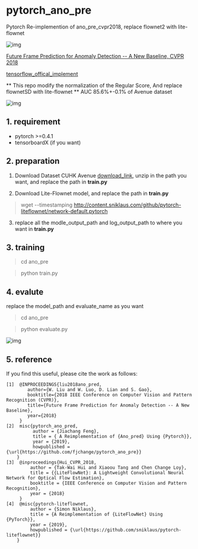 # pytorch_ano_pre
Pytorch Re-implemention of ano_pre_cvpr2018, replace flownet2 with lite-flownet

![img](https://github.com/StevenLiuWen/ano_pred_cvpr2018/blob/master/assets/architecture.JPG)

[Future Frame Prediction for Anomaly Detection -- A New Baseline, CVPR 2018](https://arxiv.org/pdf/1712.09867.pdf)

[tensorflow_offical_implement](https://github.com/StevenLiuWen/ano_pred_cvpr2018)

** This repo modify the normalization of the Regular Score, And replace flownetSD with lite-flownet **
AUC 85.6%+-0.1% of Avenue dataset

![img](https://github.com/fjchange/pytorch_ano_pre/blob/master/Assests/1554797352491.png)

## 1. requirement
- pytorch >=0.4.1
- tensorboardX (if you want)

## 2. preparation
1. Download Dataset CUHK Avenue [download_link](https://onedrive.live.com/?authkey=%21AMqh2fTSemfrokE&id=3705E349C336415F%215109&cid=3705E349C336415F), unzip in the path you want, and replace the path in **train.py**

2. Download Lite-Flownet model, and replace the path in **train.py**
> wget --timestamping http://content.sniklaus.com/github/pytorch-liteflownet/network-default.pytorch

3. replace all the modle_output_path and log_output_path to where you want in **train.py**

## 3. training

> cd ano_pre

> python train.py

## 4. evalute
replace the model_path and evaluate_name as you want

> cd ano_pre

> python evaluate.py

![img](https://github.com/fjchange/pytorch_ano_pre/blob/master/Assests/image.png)

## 5. reference

If you find this useful, please cite the work as follows:

```code
[1]  @INPROCEEDINGS{liu2018ano_pred, 
        author={W. Liu and W. Luo, D. Lian and S. Gao}, 
        booktitle={2018 IEEE Conference on Computer Vision and Pattern Recognition (CVPR)}, 
        title={Future Frame Prediction for Anomaly Detection -- A New Baseline}, 
        year={2018}   
     }   
[2]  misc{pytorch_ano_pred,
          author = {Jiachang Feng},
          title = { A Reimplementation of {Ano_pred} Using {Pytorch}},
          year = {2019},
          howpublished = {\url{https://github.com/fjchange/pytorch_ano_pre}}    
    }
[3]  @inproceedings{Hui_CVPR_2018,
         author = {Tak-Wai Hui and Xiaoou Tang and Chen Change Loy},
         title = {{LiteFlowNet}: A Lightweight Convolutional Neural Network for Optical Flow Estimation},
         booktitle = {IEEE Conference on Computer Vision and Pattern Recognition},
         year = {2018}  
     }
[4]  @misc{pytorch-liteflownet,
         author = {Simon Niklaus},
         title = {A Reimplementation of {LiteFlowNet} Using {PyTorch}},
         year = {2019},
         howpublished = {\url{https://github.com/sniklaus/pytorch-liteflownet}}      
    }
```
